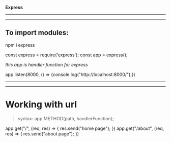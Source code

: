 **Express**
<hr/>
<hr/>
<h2>To import modules:</h2>
npm i express

const express = require('express');
const app = express();

*this app is handler function for express*

app.listen(8000, () => {console.log("http://localhost:8000/");})
<hr/>
<hr/>
<h1>Working with url</h1>

> syntax: app.METHOD(path, handlerFunction);

app.get("/", (req, res) => {
    res.send("home page");
})
app.get("/about", (req, res) => {
    res.send("about page");
})
